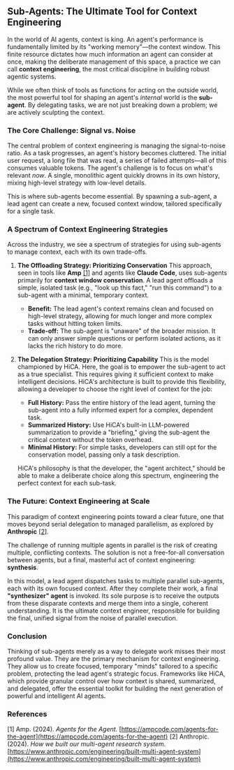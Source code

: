 ## Sub-Agents: The Ultimate Tool for Context Engineering

In the world of AI agents, context is king. An agent's performance is fundamentally limited by its "working memory"—the context window. This finite resource dictates how much information an agent can consider at once, making the deliberate management of this space, a practice we can call **context engineering**, the most critical discipline in building robust agentic systems.

While we often think of tools as functions for acting on the outside world, the most powerful tool for shaping an agent's *internal* world is the **sub-agent**. By delegating tasks, we are not just breaking down a problem; we are actively sculpting the context.

### The Core Challenge: Signal vs. Noise

The central problem of context engineering is managing the signal-to-noise ratio. As a task progresses, an agent's history becomes cluttered. The initial user request, a long file that was read, a series of failed attempts—all of this consumes valuable tokens. The agent's challenge is to focus on what's relevant *now*. A single, monolithic agent quickly drowns in its own history, mixing high-level strategy with low-level details.

This is where sub-agents become essential. By spawning a sub-agent, a lead agent can create a new, focused context window, tailored specifically for a single task.

### A Spectrum of Context Engineering Strategies

Across the industry, we see a spectrum of strategies for using sub-agents to manage context, each with its own trade-offs.

1.  **The Offloading Strategy: Prioritizing Conservation**
    This approach, seen in tools like **Amp** [[1]](#references) and agents like **Claude Code**, uses sub-agents primarily for **context window conservation**. A lead agent offloads a simple, isolated task (e.g., "look up this fact," "run this command") to a sub-agent with a minimal, temporary context.

    *   **Benefit:** The lead agent's context remains clean and focused on high-level strategy, allowing for much longer and more complex tasks without hitting token limits.
    *   **Trade-off:** The sub-agent is "unaware" of the broader mission. It can only answer simple questions or perform isolated actions, as it lacks the rich history to do more.

2.  **The Delegation Strategy: Prioritizing Capability**
    This is the model championed by HiCA. Here, the goal is to empower the sub-agent to act as a true specialist. This requires giving it sufficient context to make intelligent decisions. HiCA's architecture is built to provide this flexibility, allowing a developer to choose the right level of context for the job:
    *   **Full History:** Pass the entire history of the lead agent, turning the sub-agent into a fully informed expert for a complex, dependent task.
    *   **Summarized History:** Use HiCA's built-in LLM-powered summarization to provide a "briefing," giving the sub-agent the critical context without the token overhead.
    *   **Minimal History:** For simple tasks, developers can still opt for the conservation model, passing only a task description.

    HiCA's philosophy is that the developer, the "agent architect," should be able to make a deliberate choice along this spectrum, engineering the perfect context for each sub-task.

### The Future: Context Engineering at Scale

This paradigm of context engineering points toward a clear future, one that moves beyond serial delegation to managed parallelism, as explored by **Anthropic** [[2]](#references).

The challenge of running multiple agents in parallel is the risk of creating multiple, conflicting contexts. The solution is not a free-for-all conversation between agents, but a final, masterful act of context engineering: **synthesis**.

In this model, a lead agent dispatches tasks to multiple parallel sub-agents, each with its own focused context. After they complete their work, a final **"synthesizer" agent** is invoked. Its sole purpose is to receive the outputs from these disparate contexts and merge them into a single, coherent understanding. It is the ultimate context engineer, responsible for building the final, unified signal from the noise of parallel execution.

### Conclusion

Thinking of sub-agents merely as a way to delegate work misses their most profound value. They are the primary mechanism for context engineering. They allow us to create focused, temporary "minds" tailored to a specific problem, protecting the lead agent's strategic focus. Frameworks like HiCA, which provide granular control over how context is shared, summarized, and delegated, offer the essential toolkit for building the next generation of powerful and intelligent AI agents.

### References
[1] Amp. (2024). *Agents for the Agent*. [https://ampcode.com/agents-for-the-agent](https://ampcode.com/agents-for-the-agent)
[2] Anthropic. (2024). *How we built our multi-agent research system*. [https://www.anthropic.com/engineering/built-multi-agent-system](https://www.anthropic.com/engineering/built-multi-agent-system)
